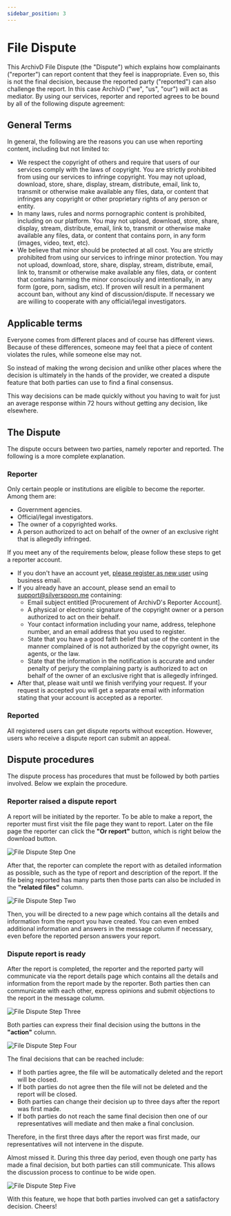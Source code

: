 ```yaml
---
sidebar_position: 3
---
```


# File Dispute

This ArchivD File Dispute (the "Dispute") which explains how complainants ("reporter") can report content that they feel is inappropriate. Even so, this is not the final decision, because the reported party ("reported") can also challenge the report. In this case ArchivD ("we", "us", "our") will act as mediator. By using our services, reporter and reported agrees to be bound by all of the following dispute agreement:

## General Terms

In general, the following are the reasons you can use when reporting content, including but not limited to:

- We respect the copyright of others and require that users of our services comply with the laws of copyright. You are strictly prohibited from using our services to infringe copyright. You may not upload, download, store, share, display, stream, distribute, email, link to, transmit or otherwise make available any files, data, or content that infringes any copyright or other proprietary rights of any person or entity.
- In many laws, rules and norms pornographic content is prohibited, including on our platform. You may not upload, download, store, share, display, stream, distribute, email, link to, transmit or otherwise make available any files, data, or content that contains porn, in any form (images, video, text, etc).
- We believe that minor should be protected at all cost. You are strictly prohibited from using our services to infringe minor protection. You may not upload, download, store, share, display, stream, distribute, email, link to, transmit or otherwise make available any files, data, or content that contains harming the minor consciously and intentionally, in any form (gore, porn, sadism, etc). If proven will result in a permanent account ban, without any kind of discussion/dispute. If necessary we are willing to cooperate with any official/legal investigators.

## Applicable terms

Everyone comes from different places and of course has different views. Because of these differences, someone may feel that a piece of content violates the rules, while someone else may not.

So instead of making the wrong decision and unlike other places where the decision is ultimately in the hands of the provider, we created a dispute feature that both parties can use to find a final consensus.

This way decisions can be made quickly without you having to wait for just an average response within 72 hours without getting any decision, like elsewhere.

## The Dispute

The dispute occurs between two parties, namely reporter and reported. The following is a more complete explanation.

### Reporter

Only certain people or institutions are eligible to become the reporter. Among them are:

- Government agencies.
- Official/legal investigators.
- The owner of a copyrighted works.
- A person authorized to act on behalf of the owner of an exclusive right that is allegedly infringed.

If you meet any of the requirements below, please follow these steps to get a reporter account.

- If you don't have an account yet, [please register as new user](https://www.archivd.net/register) using business email.
- If you already have an account, please send an email to support@silverspoon.me containing:
    - Email subject entitled [Procurement of ArchivD's Reporter Account].
    - A physical or electronic signature of the copyright owner or a person authorized to act on their behalf.
    - Your contact information including your name, address, telephone number, and an email address that you used to register.
    - State that you have a good faith belief that use of the content in the manner complained of is not authorized by the copyright owner, its agents, or the law.
    - State that the information in the notification is accurate and under penalty of perjury the complaining party is authorized to act on behalf of the owner of an exclusive right that is allegedly infringed.
- After that, please wait until we finish verifying your request. If your request is accepted you will get a separate email with information stating that your account is accepted as a reporter.

### Reported

All registered users can get dispute reports without exception. However, users who receive a dispute report can submit an appeal.

## Dispute procedures

The dispute process has procedures that must be followed by both parties involved. Below we explain the procedure.

### Reporter raised a dispute report

A report will be initiated by the reporter. To be able to make a report, the reporter must first visit the file page they want to report. Later on the file page the reporter can click the **"Or report"** button, which is right below the download button.

![File Dispute Step One](/img/docs/legal-consent/dispute/01.webp)

After that, the reporter can complete the report with as detailed information as possible, such as the type of report and description of the report. If the file being reported has many parts then those parts can also be included in the **"related files"** column.

![File Dispute Step Two](/img/docs/legal-consent/dispute/02.webp)

Then, you will be directed to a new page which contains all the details and information from the report you have created. You can even embed additional information and answers in the message column if necessary, even before the reported person answers your report.

### Dispute report is ready

After the report is completed, the reporter and the reported party will communicate via the report details page which contains all the details and information from the report made by the reporter. Both parties then can communicate with each other, express opinions and submit objections to the report in the message column.

![File Dispute Step Three](/img/docs/legal-consent/dispute/03.webp)

Both parties can express their final decision using the buttons in the **"action"** column.

![File Dispute Step Four](/img/docs/legal-consent/dispute/04.webp)

The final decisions that can be reached include:

- If both parties agree, the file will be automatically deleted and the report will be closed.
- If both parties do not agree then the file will not be deleted and the report will be closed.
- Both parties can change their decision up to three days after the report was first made.
- If both parties do not reach the same final decision then one of our representatives will mediate and then make a final conclusion.

Therefore, in the first three days after the report was first made, our representatives will not intervene in the dispute.

Almost missed it. During this three day period, even though one party has made a final decision, but both parties can still communicate. This allows the discussion process to continue to be wide open.

![File Dispute Step Five](/img/docs/legal-consent/dispute/05.webp)

With this feature, we hope that both parties involved can get a satisfactory decision. Cheers!